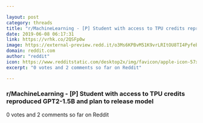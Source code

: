 ```yaml
---

layout: post
category: threads
title: "r/MachineLearning - [P] Student with access to TPU credits reproduced GPT2-1.5B and plan to release model"
date: 2019-06-08 06:17:31
link: https://vrhk.co/2QSFp0w
image: https://external-preview.redd.it/o3Ms6KPBvM51K9vrLRItOU8TI4PyfebK9o5JD28G6Pk.jpg?auto=webp&s=0ba37ae7e5e8792a6aa91b80027d3a1fd8441425
domain: reddit.com
author: "reddit"
icon: https://www.redditstatic.com/desktop2x/img/favicon/apple-icon-57x57.png
excerpt: "0 votes and 2 comments so far on Reddit"

---
```


### r/MachineLearning - [P] Student with access to TPU credits reproduced GPT2-1.5B and plan to release model

0 votes and 2 comments so far on Reddit